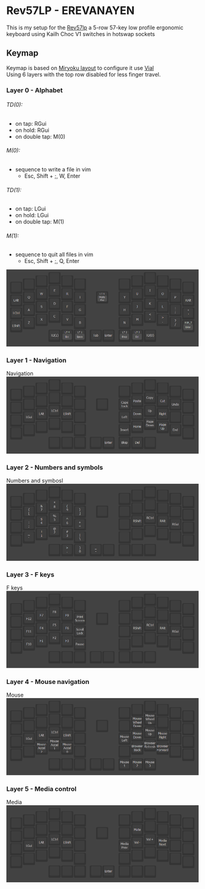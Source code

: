 # Rev57LP - EREVANAYEN
This is my setup for the [Rev57lp](https://github.com/piit79/vial-qmk/tree/vial/keyboards/42keebs/rev57lp) a 5-row 57-key low profile ergonomic keyboard using Kailh Choc V1 switches in hotswap sockets<br>


## Keymap
Keymap is based on [Miryoku layout](https://github.com/manna-harbour/miryoku/tree/master/docs/reference) to configure it use [Vial](https://get.vial.today/)<br>
Using 6 layers with the top row disabled for less finger travel.

### Layer 0 - Alphabet
###### TD(0):
- on tap: RGui
- on hold: RGui
- on double tap: M(0)
###### M(0):
- sequence to write a file in vim
  - Esc, Shift + ;, W, Enter
###### TD(1):
- on tap: LGui
- on hold: LGui
- on double tap: M(1)
###### M(1):
- sequence to quit all files in vim
  - Esc, Shift + ;, Q, Enter

![Layer 0](/media/layout/layer_0.png "Layer 0")
### Layer 1 - Navigation
Navigation
![Layer 1](/media/layout/layer_1.png "Layer 1")
### Layer 2 - Numbers and symbols
Numbers and symbosl
![Layer 2](/media/layout/layer_2.png "Layer 2")
### Layer 3 - F keys
F keys
![Layer 3](/media/layout/layer_3.png "Layer 3")
### Layer 4 - Mouse navigation
Mouse
![Layer 4](/media/layout/layer_4.png "Layer 4")
### Layer 5 - Media control
Media
![Layer 5](/media/layout/layer_5.png "Layer 5")
